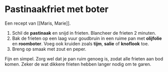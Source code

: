 # Pastinaakfriet met boter
Een recept van [[Maris, Marie]].

1. Schil de **pastinaak** en snijd in frieten. Blancheer de frieten 2 minuten.
2. Bak de frieten op een laag vuur goudbruin in een ruime pan met **olijfolie** en **roomboter**. Voeg ook kruiden zoals **tijm**, **salie** of **knoflook** toe.
3. Breng op smaak met zout en peper.

Fijn en simpel. Zorg wel dat je pan ruim genoeg is, zodat alle frieten aan bod komen. Zeker de wat dikkere frieten hebben langer nodig om te garen.